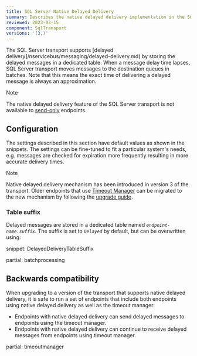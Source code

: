 ```yaml
---
title: SQL Server Native Delayed Delivery
summary: Describes the native delayed delivery implementation in the SQL Server transport
reviewed: 2023-03-15
component: SqlTransport
versions: '[3,)'
---
```


The SQL Server transport supports [delayed delivery]/nservicebus/messaging/delayed-delivery.md) by storing the delayed messages in a dedicated table. When a message delay time lapses, SQL Server transport moves messages to the destination queues in batches. Note that this means the exact time of delivering a delayed message is always an approximation.

> [!NOTE]
> The native delayed delivery feature of the SQL Server transport is not available to [send-only](/nservicebus/hosting/#self-hosting-send-only-hosting) endpoints.

## Configuration

The settings described in this section have default values as shown in the snippets. The settings can be fine-tuned to fit a particular system's needs, e.g. messages are checked for expiration more frequently resulting in more accurate delivery times.

> [!NOTE]
> Native delayed delivery mechanism has been introduced in version 3 of the transport. Older endpoints that use [Timeout Manager](/nservicebus/messaging/timeout-manager.md) can be migrated to the new mechanism by following the [upgrade guide](/transports/upgrades/sqlserver-3to31.md).

### Table suffix

Delayed messages are stored in a dedicated table named _`endpoint-name.suffix`_. The suffix is set to _`Delayed`_ by default, but can be overwritten using:

snippet: DelayedDeliveryTableSuffix

partial: batchprocessing

## Backwards compatibility

When upgrading to a version of the transport that supports native delayed delivery, it is safe to run a set of endpoints that include both endpoints using native delayed delivery as well as the timeout manager:

* Endpoints with native delayed delivery can send delayed messages to endpoints using the timeout manager.
* Endpoints with native delayed delivery can continue to receive delayed messages from endpoints using timeout manager.

partial: timeoutmanager
